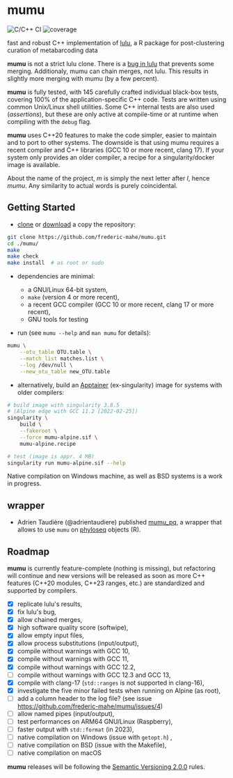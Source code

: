 # mumu

![C/C++ CI](https://github.com/frederic-mahe/mumu/workflows/C/C++%20CI/badge.svg)
![coverage](https://github.com/frederic-mahe/mumu/workflows/code%20coverage/badge.svg)

fast and robust C++ implementation of
[lulu](https://github.com/tobiasgf/lulu), a R package for
post-clustering curation of metabarcoding data

**mumu** is not a strict lulu clone. There is a [bug in
lulu](https://github.com/tobiasgf/lulu/issues/8) that prevents some
merging. Additionaly, mumu can chain merges, not lulu. This results in
slightly more merging with mumu (by a few percent).

**mumu** is fully tested, with 145 carefully crafted individual
black-box tests, covering 100% of the application-specific C++
code. Tests are written using common Unix/Linux shell utilities. Some
C++ internal tests are also used (_assertions_), but these are only
active at compile-time or at runtime when compiling with the `debug`
flag.

**mumu** uses C++20 features to make the code simpler, easier to
maintain and to port to other systems. The downside is that using mumu
requires a recent compiler and C++ libraries (GCC 10 or more
recent, clang 17). If your system only provides an older compiler, a
recipe for a singularity/docker image is available.

About the name of the project, *m* is simply the next letter after
*l*, hence *mumu*. Any similarity to actual words is purely
coincidental.


## Getting Started

- [clone](https://github.com/frederic-mahe/mumu.git) or
  [download](https://github.com/frederic-mahe/mumu/archive/refs/heads/main.zip)
  a copy the repository:

```sh
git clone https://github.com/frederic-mahe/mumu.git
cd ./mumu/
make
make check
make install  # as root or sudo
```

- dependencies are minimal:
  - a GNU/Linux 64-bit system,
  - `make` (version 4 or more recent),
  - a recent GCC compiler (GCC 10 or more recent, clang 17 or more recent),
  - GNU tools for testing

- run (see `mumu --help` and `man mumu` for details):

```sh
mumu \
    --otu_table OTU.table \
    --match_list matches.list \
    --log /dev/null \
    --new_otu_table new_OTU.table
```

- alternatively, build an [Apptainer](http://apptainer.org/)
  (ex-singularity) image for systems with older compilers:

```sh
# build image with singularity 3.8.5
# (Alpine edge with GCC 11.2 [2022-02-25])
singularity \
    build \
    --fakeroot \
    --force mumu-alpine.sif \
    mumu-alpine.recipe

# test (image is appr. 4 MB)
singularity run mumu-alpine.sif --help
```

Native compilation on Windows machine, as well as BSD systems is a
work in progress.


## wrapper

- Adrien Taudière (@adrientaudiere) published
  [mumu_pq](https://adrientaudiere.github.io/MiscMetabar/reference/mumu_pq.html),
  a wrapper that allows to use `mumu` on
  [phyloseq](https://joey711.github.io/phyloseq/) objects (R).


## Roadmap

**mumu** is currently feature-complete (nothing is missing), but
refactoring will continue and new versions will be released as soon as
more C++ features (C++20 modules, C++23 ranges, etc.) are standardized
and supported by compilers.

- [x] replicate lulu's results,
- [x] fix lulu's bug,
- [x] allow chained merges,
- [x] high software quality score (softwipe),
- [x] allow empty input files,
- [x] allow process substitutions (input/output),
- [x] compile without warnings with GCC 10,
- [x] compile without warnings with GCC 11,
- [x] compile without warnings with GCC 12.2,
- [ ] compile without warnings with GCC 12.3 and GCC 13,
- [x] compile with clang-17 (`std::ranges` is not supported in clang-16),
- [x] investigate the five minor failed tests when running on Alpine (as root),
- [ ] add a column header to the log file? (see issue https://github.com/frederic-mahe/mumu/issues/4)
- [ ] allow named pipes (input/output),
- [ ] test performances on ARM64 GNU/Linux (Raspberry),
- [ ] faster output with `std::format` (in 2023),
- [ ] native compilation on Windows (issue with `getopt.h`) ,
- [ ] native compilation on BSD (issue with the Makefile),
- [ ] native compilation on macOS

**mumu** releases will be following the [Semantic Versioning
2.0.0](http://semver.org/spec/v2.0.0.html) rules.
